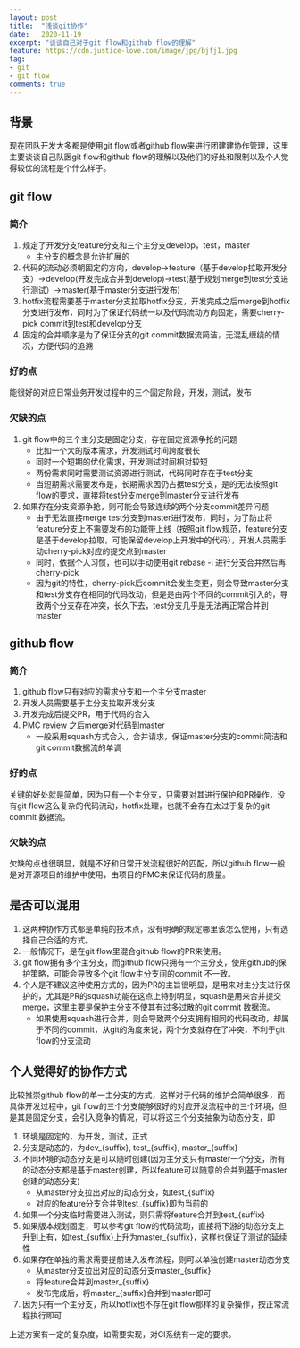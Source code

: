 ```yaml
---
layout: post
title:  "浅谈git协作"
date:   2020-11-19
excerpt: "谈谈自己对于git flow和github flow的理解"
feature: https://cdn.justice-love.com/image/jpg/bjfj1.jpg
tag:
- git
- git flow
comments: true
---
```

## 背景

现在团队开发大多都是使用git flow或者github flow来进行团建建协作管理，这里主要谈谈自己队医git flow和github flow的理解以及他们的好处和限制以及个人觉得较优的流程是个什么样子。

## git flow

### 简介

1. 规定了开发分支feature分支和三个主分支develop，test，master
    * 主分支的概念是允许扩展的
2. 代码的流动必须朝固定的方向，develop->feature（基于develop拉取开发分支）->develop(开发完成合并到develop)->test(基于规划merge到test分支进行测试）->master(基于master分支进行发布)
3. hotfix流程需要基于master分支拉取hotfix分支，开发完成之后merge到hotfix分支进行发布，同时为了保证代码统一以及代码流动方向固定，需要cherry-pick commit到test和develop分支
4. 固定的合并顺序是为了保证分支的git commit数据流简洁，无混乱缠绕的情况，方便代码的追溯

### 好的点

能很好的对应日常业务开发过程中的三个固定阶段，开发，测试，发布

### 欠缺的点

1. git flow中的三个主分支是固定分支，存在固定资源争抢的问题
    * 比如一个大的版本需求，开发测试时间跨度很长
    * 同时一个短期的优化需求，开发测试时间相对较短
    * 两份需求同时需要测试资源进行测试，代码同时存在于test分支
    * 当短期需求需要发布是，长期需求因仍占据test分支，是的无法按照git flow的要求，直接将test分支merge到master分支进行发布
2. 如果存在分支资源争抢，则可能会导致连续的两个分支commit差异问题
    * 由于无法直接merge test分支到master进行发布，同时，为了防止将feature分支上不需要发布的功能带上线（按照git flow规范，feature分支是基于develop拉取，可能保留develop上开发中的代码），开发人员需手动cherry-pick对应的提交点到master
    * 同时，依据个人习惯，也可以手动使用git rebase -i 进行分支合并然后再cherry-pick
    * 因为git的特性，cherry-pick后commit会发生变更，则会导致master分支和test分支存在相同的代码改动，但是是由两个不同的commit引入的，导致两个分支存在冲突，长久下去，test分支几乎是无法再正常合并到master

## github flow

### 简介

1. github flow只有对应的需求分支和一个主分支master
2. 开发人员需要基于主分支拉取开发分支
3. 开发完成后提交PR，用于代码的合入
4. PMC review 之后merge对代码到master
    * 一般采用squash方式合入，合并请求，保证master分支的commit简洁和git commit数据流的单调
    
### 好的点

关键的好处就是简单，因为只有一个主分支，只需要对其进行保护和PR操作，没有git flow这么复杂的代码流动，hotfix处理，也就不会存在太过于复杂的git commit 数据流。

### 欠缺的点

欠缺的点也很明显，就是不好和日常开发流程很好的匹配，所以github flow一般是对开源项目的维护中使用，由项目的PMC来保证代码的质量。

## 是否可以混用

1. 这两种协作方式都是单纯的技术点，没有明确的规定哪里该怎么使用，只有选择自己合适的方式。
2. 一般情况下，是在git flow里混合github flow的PR来使用。
3. git flow拥有多个主分支，而github flow只拥有一个主分支，使用github的保护策略，可能会导致多个git flow主分支间的commit 不一致。
3. 个人是不建议这种使用方式的，因为PR的主旨很明显，是用来对主分支进行保护的，尤其是PR的squash功能在这点上特别明显，squash是用来合并提交merge，这里主要是保护主分支不使其有过多过散的git commit 数据流。
    * 如果使用squash进行合并，则会导致两个分支拥有相同的代码改动，却属于不同的commit，从git的角度来说，两个分支就存在了冲突，不利于git flow的分支流动

## 个人觉得好的协作方式

比较推崇github flow的单一主分支的方式，这样对于代码的维护会简单很多，而具体开发过程中，git flow的三个分支能够很好的对应开发流程中的三个环境，但是其是固定分支，会引入竞争的情况，可以将这三个分支抽象为动态分支，即

1. 环境是固定的，为开发，测试，正式
2. 分支是动态的，为dev_{suffix}, test_{suffix}, master_{suffix}
3. 不同环境的动态分支是可以随时创建(因为主分支只有master一个分支，所有的动态分支都是基于master创建，所以feature可以随意的合并到基于master创建的动态分支)
    * 从master分支拉出对应的动态分支，如test_{suffix}
    * 对应的feature分支合并到test_{suffix}即为当前的
4. 如果一个分支临时需要进入测试，则只需将feature合并到test_{suffix}
5. 如果版本规划固定，可以参考git flow的代码流动，直接将下游的动态分支上升到上有，如test_{suffix}上升为master_{suffix}，这样也保证了测试的延续性
6. 如果存在单独的需求需要提前进入发布流程，则可以单独创建master动态分支
    * 从master分支拉出对应的动态分支master_{suffix}
    * 将feature合并到master_{suffix}
    * 发布完成后，将master_{suffix}合并到master即可
7. 因为只有一个主分支，所以hotfix也不存在git flow那样的复杂操作，按正常流程执行即可

上述方案有一定的复杂度，如需要实现，对CI系统有一定的要求。